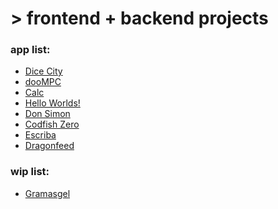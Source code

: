 # > frontend + backend projects

### app list:
<ul>
  <li><a href='https://samarog.github.io/projects/17.1%20Dice%20City/dicecity.html' target="_blank">Dice City</a></li>
  <li><a href='https://samarog.github.io/projects/18.1%20MPC%20Sim/index.html' target="_blank">dooMPC</a></li>
  <li><a href='https://samarog.github.io/projects/18.2%20Calculator/index.html' target="_blank">Calc</a></li>
  <li><a href='https://samarog.github.io/projects/19.1%20jQuery/index.html' target="_blank">Hello Worlds!</a></li>
  <li><a href='https://samarog.github.io/projects/19.2%20Simon%20Game/index.html' target="_blank">Don Simon</a></li>
  <li><a href='https://samarog.github.io/projects/19.3%20Codfish%20Zero/index.html' target="_blank">Codfish Zero</a></li>
  <li><a href='https://escriba.onrender.com/' target="_blank">Escriba</a></li>
  <li><a href='https://samarog.github.io/projects/29.0%20Dragonfeed/index.html' target="_blank">Dragonfeed</a></li>
</ul>

### wip list:
<ul>
  <li><a href='https://samarog.github.io/projects/11.2.1%20Gramasgel/index.html' target="_blank">Gramasgel</a></li>
</ul>
